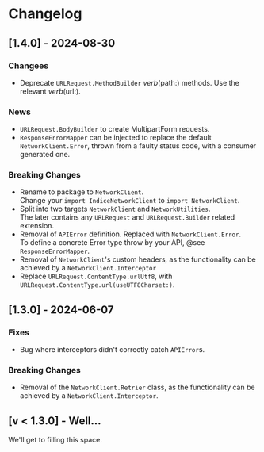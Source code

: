 # Changelog

## [1.4.0] - 2024-08-30

### Changees
- Deprecate `URLRequest.MethodBuilder` *verb*(path:) methods. Use the relevant *verb*(url:).

### News
- `URLRequest.BodyBuilder` to create MultipartForm requests.
- `ResponseErrorMapper` can be injected to replace the default `NetworkClient.Error`, thrown from a faulty status code, with a consumer generated one.

### Breaking Changes
- Rename to package to `NetworkClient`.<br>
  Change your `import IndiceNetworkClient` to `import NetworkClient`.
- Split into two targets `NetworkClient` and `NetworkUtilities`.<br>
  The later contains any `URLRequest` and `URLRequest.Builder` related extension.
- Removal of `APIError` definition. Replaced with `NetworkClient.Error`. <br>
  To define a concrete Error type throw by your API, @see `ResponseErrorMapper`.
- Removal of `NetworkClient`'s custom headers, as the functionality can be achieved by a `NetworkClient.Interceptor`
- Replace `URLRequest.ContentType.urlUtf8`, with `URLRequest.ContentType.url(useUTF8Charset:)`.  


## [1.3.0] - 2024-06-07

### Fixes
- Bug where interceptors didn't correctly catch `APIError`s.


### Breaking Changes
-  Removal of the `NetworkClient.Retrier` class, as the functionality can be achieved by a `NetworkClient.Interceptor`.


## [v < 1.3.0] - Well...
We'll get to filling this space.
